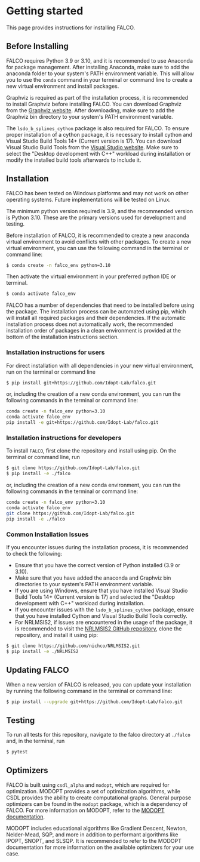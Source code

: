 # Getting started
This page provides instructions for installing FALCO.

## Before Installing
FALCO requires Python 3.9 or 3.10, and it is recommended to use Anaconda for package management. After installing Anaconda, make sure to add the anaconda folder to your system's PATH environment variable. This will allow you to use the `conda` command in your terminal or command line to create a new virtual environment and install packages.

Graphviz is required as part of the installation process, it is recommended to install Graphviz before installing FALCO. You can download Graphviz from the [Graphviz website](https://graphviz.org/download/). After downloading, make sure to add the Graphviz bin directory to your system's PATH environment variable.

The `lsdo_b_splines_cython` package is also required for FALCO. To ensure proper installation of a cython package, it is necessary to install cython and Visual Studio Build Tools 14+ (Current version is 17). You can download Visual Studio Build Tools from the [Visual Studio website](https://visualstudio.microsoft.com/downloads/). Make sure to select the "Desktop development with C++" workload during installation or modify the installed build tools afterwards to include it.

## Installation
FALCO has been tested on Windows platforms and may not work on other operating systems. Future implementations will be tested on Linux.

The minimum python version required is 3.9, and the recommended version is Python 3.10. These are the primary versions used for development and testing.

Before installation of FALCO, it is recommended to create a new anaconda virtual environment to avoid conflicts with other packages. To create a new virtual environment, you can use the following command in the terminal or command line:
```sh
$ conda create -n falco_env python=3.10
```
Then activate the virtual environment in your preferred python IDE or terminal.

```sh
$ conda activate falco_env
```
FALCO has a number of dependencies that need to be installed before using the package. The installation process can be automated using pip, which will install all required packages and their dependencies. If the automatic installation process does not automatically work, the recommended installation order of packages in a clean environment is provided at the bottom of the installation instructions section.

### Installation instructions for users
For direct installation with all dependencies in your new virtual environment, run on the terminal or command line

```sh
$ pip install git+https://github.com/Idopt-Lab/falco.git
```

or, including the creation of a new conda environment, you can run the following commands in the terminal or command line:

```sh
conda create -n falco_env python=3.10
conda activate falco_env
pip install -e git+https://github.com/Idopt-Lab/falco.git
```

### Installation instructions for developers
To install `FALCO`, first clone the repository and install using pip.
On the terminal or command line, run
```sh
$ git clone https://github.com/Idopt-Lab/falco.git
$ pip install -e ./falco
```

or, including the creation of a new conda environment, you can run the following commands in the terminal or command line:

```sh
conda create -n falco_env python=3.10
conda activate falco_env
git clone https://github.com/Idopt-Lab/falco.git
pip install -e ./falco
```

### Common Installation Issues
If you encounter issues during the installation process, it is recommended to check the following:
- Ensure that you have the correct version of Python installed (3.9 or 3.10).
- Make sure that you have added the anaconda and Graphviz bin directories to your system's PATH environment variable.
- If you are using Windows, ensure that you have installed Visual Studio Build Tools 14+ (Current version is 17) and selected the "Desktop development with C++" workload during installation.
- If you encounter issues with the `lsdo_b_splines_cython` package, ensure that you have installed Cython and Visual Studio Build Tools correctly.
- For NRLMSIS2, if issues are encountered in the usage of the package, it is recommended to visit the [NRLMSIS2 GitHub repository](https://github.com/nichco/NRLMSIS2), clone the repository, and install it using pip:
```sh
$ git clone https://github.com/nichco/NRLMSIS2.git
$ pip install -e ./NRLMSIS2
```


## Updating FALCO
When a new version of FALCO is released, you can update your installation by running the following command in the terminal or command line:

```sh
$ pip install --upgrade git+https://github.com/Idopt-Lab/falco.git
```

## Testing
To run all tests for this repository, navigate to the falco directory at `./falco` and, in the terminal, run
```sh
$ pytest
```

## Optimizers
FALCO is built using `csdl_alpha` and `modopt`, which are required for optimization. MODOPT provides a set of optimization algorithms, while CSDL provides the ability to create computational graphs. General purpose optimizers can be found in the `modopt` package, which is a dependency of FALCO. For more information on MODOPT, refer to the [MODOPT documentation](https://modopt.readthedocs.io/en/latest/).

MODOPT includes educational algorithms like Gradient Descent, Newton, Nelder-Mead, SQP, and more in addition to performant algorithms like IPOPT, SNOPT, and SLSQP. It is recommended to refer to the MODOPT documentation for more information on the available optimizers for your use case.